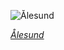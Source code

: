 
![Ålesund](https://upload.wikimedia.org/wikipedia/commons/thumb/7/71/Vista_de_%C3%85lesund_desde_Aksla%2C_Noruega%2C_2019-09-01%2C_DD_16.jpg/750px-Vista_de_%C3%85lesund_desde_Aksla%2C_Noruega%2C_2019-09-01%2C_DD_16.jpg)

*[Ålesund](https://wikipedia.org/wiki/File:Vista_de_%C3%85lesund_desde_Aksla,_Noruega,_2019-09-01,_DD_16.jpg)*
